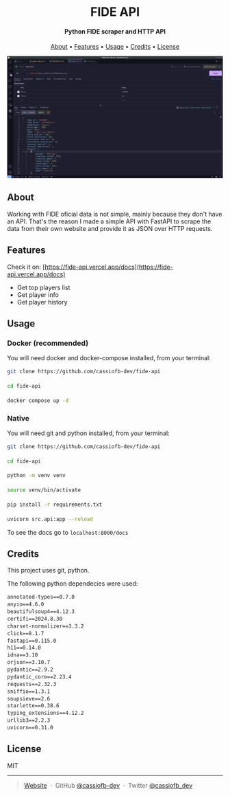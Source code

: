 <h1 align="center">
  FIDE API
</h1>

<h4 align="center">Python FIDE scraper and HTTP API</h4>

<p align="center">
  <a href="#about">About</a> •
  <a href="#features">Features</a> •
  <a href="#usage">Usage</a> •
  <a href="#credits">Credits</a> •
  <a href="#license">License</a>
</p>

![screenshot](screenshot.jpg)

## About

Working with FIDE oficial data is not simple, mainly because they don't have an API. That's the reason I made a simple API with FastAPI to scrape the data from their own website and provide it as JSON over HTTP requests.

## Features

Check it on:
[https://fide-api.vercel.app/docs](https://fide-api.vercel.app/docs)

- Get top players list
- Get player info
- Get player history

## Usage

### Docker (recommended)

You will need docker and docker-compose installed, from your terminal:

```sh
git clone https://github.com/cassiofb-dev/fide-api

cd fide-api

docker compose up -d
```

### Native

You will need git and python installed, from your terminal:

```sh
git clone https://github.com/cassiofb-dev/fide-api

cd fide-api

python -m venv venv

source venv/bin/activate

pip install -r requirements.txt

uvicorn src.api:app --reload
```

To see the docs go to ``localhost:8000/docs``

## Credits

This project uses git, python.

The following python dependecies were used:
```txt
annotated-types==0.7.0
anyio==4.6.0
beautifulsoup4==4.12.3
certifi==2024.8.30
charset-normalizer==3.3.2
click==8.1.7
fastapi==0.115.0
h11==0.14.0
idna==3.10
orjson==3.10.7
pydantic==2.9.2
pydantic_core==2.23.4
requests==2.32.3
sniffio==1.3.1
soupsieve==2.6
starlette==0.38.6
typing_extensions==4.12.2
urllib3==2.2.3
uvicorn==0.31.0
```

## License

MIT

---

> [Website](https://cassiofernando.com) &nbsp;&middot;&nbsp;
> GitHub [@cassiofb-dev](https://github.com/cassiofb-dev) &nbsp;&middot;&nbsp;
> Twitter [@cassiofb_dev](https://twitter.com/cassiofb_dev)
